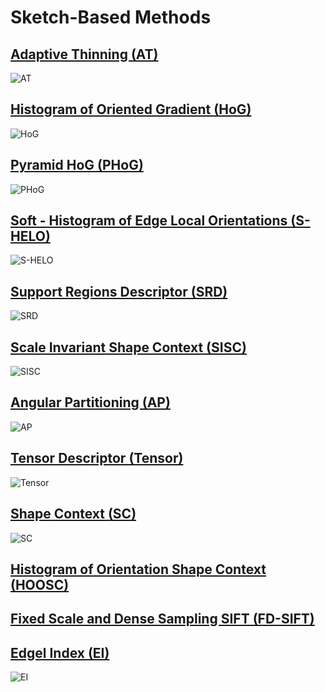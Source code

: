 Sketch-Based Methods
====================

## [Adaptive Thinning (AT)](./AT)

![AT](https://cloud.githubusercontent.com/assets/853842/11771254/ac7d0ee6-a248-11e5-826f-a8ded1f4c63c.png)

## [Histogram of Oriented Gradient (HoG)](./HoG)

![HoG](https://cloud.githubusercontent.com/assets/853842/11771272/f29441ce-a248-11e5-86b0-608fbd849be6.png)

## [Pyramid HoG (PHoG)](./PHoG)

![PHoG](https://cloud.githubusercontent.com/assets/853842/11771349/ee458a14-a249-11e5-829f-5ce5af02c58d.png)

## [Soft - Histogram of Edge Local Orientations (S-HELO)](./S-HELO)

![S-HELO](https://cloud.githubusercontent.com/assets/853842/11771351/ee84b892-a249-11e5-97cd-fdb13115db38.png)

## [Support Regions Descriptor (SRD)](./SRD)

![SRD](https://cloud.githubusercontent.com/assets/853842/11771352/ee869c98-a249-11e5-95bd-cd288e1f7f55.png)

## [Scale Invariant Shape Context (SISC)](./SISC)

![SISC](https://cloud.githubusercontent.com/assets/853842/11771350/ee47fff6-a249-11e5-8546-6b1eb1000a23.png)

## [Angular Partitioning (AP)](./AP)

![AP](https://cloud.githubusercontent.com/assets/853842/11771365/2963d8b2-a24a-11e5-979a-12802907e2f2.png)

## [Tensor Descriptor (Tensor)](./Tensor)

![Tensor](https://cloud.githubusercontent.com/assets/853842/11771378/50bf71be-a24a-11e5-935f-85f6ef5c69da.png)

## [Shape Context (SC)](./SC)

![SC](https://cloud.githubusercontent.com/assets/853842/11774491/bc75a344-a270-11e5-9211-bbff77c82eae.png)

## [Histogram of Orientation Shape Context (HOOSC)](./HOOSC)

## [Fixed Scale and Dense Sampling SIFT (FD-SIFT)](./FD-SIFT)

## [Edgel Index (EI)](./EI)

![EI](https://cloud.githubusercontent.com/assets/853842/11771385/6e981ce0-a24a-11e5-9f43-a2547bc11861.png)
